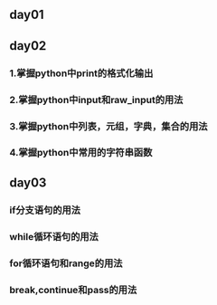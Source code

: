 ## day01

## day02
### 1.掌握python中print的格式化输出
### 2.掌握python中input和raw_input的用法
### 3.掌握python中列表，元组，字典，集合的用法
### 4.掌握python中常用的字符串函数

## day03
### if分支语句的用法
### while循环语句的用法
### for循环语句和range的用法
### break,continue和pass的用法
